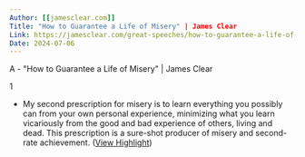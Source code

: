 ```yaml
---
Author: [[jamesclear.com]]
Title: "How to Guarantee a Life of Misery" | James Clear
Link: https://jamesclear.com/great-speeches/how-to-guarantee-a-life-of-misery-by-charlie-munger
Date: 2024-07-06
---
```

A - "How to Guarantee a Life of Misery" | James Clear

1
- My second prescription for misery is to learn everything you possibly can from your own personal experience, minimizing what you learn vicariously from the good and bad experience of others, living and dead. This prescription is a sure-shot producer of misery and second-rate achievement. ([View Highlight](https://instapaper.com/read/1405253801/16152114))
